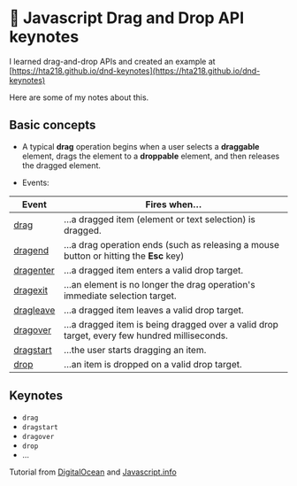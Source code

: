 # 💅 Javascript Drag and Drop API keynotes

I learned drag-and-drop APIs and created an example at [https://hta218.github.io/dnd-keynotes](https://hta218.github.io/dnd-keynotes)

Here are some of my notes about this.

## Basic concepts

- A typical **drag** operation begins when a user selects a **draggable** element, drags the element to a **droppable** element, and then releases the dragged element.

- Events:

Event | Fires when…
------------ | -------------
[drag](https://developer.mozilla.org/en-US/docs/Web/API/Document/drag_event) | …a dragged item (element or text selection) is dragged.
[dragend](https://developer.mozilla.org/en-US/docs/Web/API/Document/dragend_event) | …a drag operation ends (such as releasing a mouse button or hitting the **Esc** key)
[dragenter](https://developer.mozilla.org/en-US/docs/Web/API/Document/dragenter_event) | …a dragged item enters a valid drop target.
[dragexit](https://developer.mozilla.org/en-US/docs/Web/API/Document/dragexit_event) | …an element is no longer the drag operation's immediate selection target.
[dragleave](https://developer.mozilla.org/en-US/docs/Web/API/Document/dragleave_event) | …a dragged item leaves a valid drop target.
[dragover](https://developer.mozilla.org/en-US/docs/Web/API/Document/dragover_event) | …a dragged item is being dragged over a valid drop target, every few hundred milliseconds.
[dragstart](https://developer.mozilla.org/en-US/docs/Web/API/Document/dragstart_event) | …the user starts dragging an item.
[drop](https://developer.mozilla.org/en-US/docs/Web/API/Document/drop_event) | …an item is dropped on a valid drop target.

## Keynotes


- `drag`
- `dragstart`
- `dragover`
- `drop`
- ...

Tutorial from [DigitalOcean](https://www.digitalocean.com/community/tutorials/js-drag-and-drop-vanilla-js#step-2-%E2%80%94-handling-drag-and-drop-events-with-javascript) and [Javascript.info](https://javascript.info/mouse-drag-and-drop)
